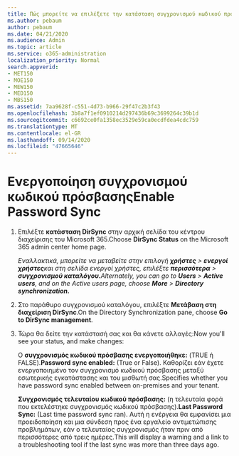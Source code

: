 ```yaml
---
title: Πώς μπορείτε να επιλέξετε την κατάσταση συγχρονισμού κωδικού πρόσβασης
ms.author: pebaum
author: pebaum
ms.date: 04/21/2020
ms.audience: Admin
ms.topic: article
ms.service: o365-administration
localization_priority: Normal
search.appverid:
- MET150
- MOE150
- MEW150
- MED150
- MBS150
ms.assetid: 7aa9628f-c551-4d73-b966-29f47c2b3f43
ms.openlocfilehash: 3b8a7f1ef0910214d297436b69c3699264c39b1d
ms.sourcegitcommit: c6692ce0fa1358ec3529e59ca0ecdfdea4cdc759
ms.translationtype: MT
ms.contentlocale: el-GR
ms.lasthandoff: 09/14/2020
ms.locfileid: "47665646"
---
```

# <a name="enable-password-sync"></a><span data-ttu-id="c2d2f-102">Ενεργοποίηση συγχρονισμού κωδικού πρόσβασης</span><span class="sxs-lookup"><span data-stu-id="c2d2f-102">Enable Password Sync</span></span>

1.  <span data-ttu-id="c2d2f-103">Επιλέξτε **κατάσταση DirSync** στην αρχική σελίδα του κέντρου διαχείρισης του Microsoft 365.</span><span class="sxs-lookup"><span data-stu-id="c2d2f-103">Choose **DirSync Status** on the Microsoft 365 admin center home page.</span></span> 
    
     <span data-ttu-id="c2d2f-104">*Εναλλακτικά, μπορείτε να μεταβείτε στην επιλογή **χρήστες** \> **ενεργοί χρήστες**και στη σελίδα ενεργοί χρήστες, επιλέξτε **περισσότερα** \> **συγχρονισμού καταλόγου.***</span><span class="sxs-lookup"><span data-stu-id="c2d2f-104">*Alternately, you can go to **Users** \> **Active users**, and on the Active users page, choose **More** \> **Directory synchronization.***</span></span> 
    
2. <span data-ttu-id="c2d2f-105">Στο παράθυρο συγχρονισμού καταλόγου, επιλέξτε **Μετάβαση στη διαχείριση DirSync**.</span><span class="sxs-lookup"><span data-stu-id="c2d2f-105">On the Directory Synchronization pane, choose **Go to DirSync management**.</span></span> 
    
3. <span data-ttu-id="c2d2f-106">Τώρα θα δείτε την κατάστασή σας και θα κάνετε αλλαγές:</span><span class="sxs-lookup"><span data-stu-id="c2d2f-106">Now you'll see your status, and make changes:</span></span>
    
    <span data-ttu-id="c2d2f-107">Ο **συγχρονισμός κωδικού πρόσβασης ενεργοποιήθηκε:** (TRUE ή FALSE).</span><span class="sxs-lookup"><span data-stu-id="c2d2f-107">**Password sync enabled:** (True or False).</span></span> <span data-ttu-id="c2d2f-108">Καθορίζει εάν έχετε ενεργοποιημένο τον συγχρονισμό κωδικού πρόσβασης μεταξύ εσωτερικής εγκατάστασης και του μισθωτή σας.</span><span class="sxs-lookup"><span data-stu-id="c2d2f-108">Specifies whether you have password sync enabled between on-premises and your tenant.</span></span> 
    
    <span data-ttu-id="c2d2f-109">**Συγχρονισμός τελευταίου κωδικού πρόσβασης:** (η τελευταία φορά που εκτελέστηκε συγχρονισμός κωδικού πρόσβασης).</span><span class="sxs-lookup"><span data-stu-id="c2d2f-109">**Last Password Sync:** (Last time password sync ran).</span></span> <span data-ttu-id="c2d2f-110">Αυτή η ενέργεια θα εμφανίσει μια προειδοποίηση και μια σύνδεση προς ένα εργαλείο αντιμετώπισης προβλημάτων, εάν ο τελευταίος συγχρονισμός ήταν πριν από περισσότερες από τρεις ημέρες.</span><span class="sxs-lookup"><span data-stu-id="c2d2f-110">This will display a warning and a link to a troubleshooting tool if the last sync was more than three days ago.</span></span> 
    

